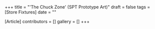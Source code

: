 +++
title = "'The Chuck Zone' (SPT Prototype Art)"
draft = false
tags = [Store Fixtures]
date = ""

[Article]
contributors = []
gallery = []
+++
